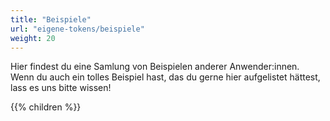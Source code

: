 ```yaml
---
title: "Beispiele"
url: "eigene-tokens/beispiele"
weight: 20
---
```


Hier findest du eine Samlung von Beispielen anderer Anwender:innen. Wenn du auch ein tolles Beispiel hast, das du gerne hier aufgelistet hättest, lass es uns bitte wissen!

{{% children %}}
